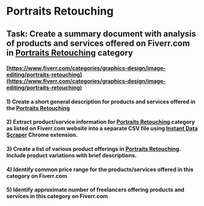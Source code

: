 # Portraits Retouching
## Task: Create a summary document with analysis of products and services offered on Fiverr.com in [Portraits Retouching](https://www.fiverr.com/categories/graphics-design/image-editing/portraits-retouching) category
#### [https://www.fiverr.com/categories/graphics-design/image-editing/portraits-retouching](https://www.fiverr.com/categories/graphics-design/image-editing/portraits-retouching)
#### 1) Create a short general description for products and services offered in the [Portraits Retouching](https://www.fiverr.com/categories/graphics-design/image-editing/portraits-retouching)
#### 2) Extract product/service information for [Portraits Retouching](https://www.fiverr.com/categories/graphics-design/image-editing/portraits-retouching) category as listed on Fiverr.com website into a separate CSV file using [Instant Data Scraper](https://chrome.google.com/webstore/detail/instant-data-scraper/ofaokhiedipichpaobibbnahnkdoiiah) Chrome extension.
#### 3) Create a list of various product offerings in [Portraits Retouching](https://www.fiverr.com/categories/graphics-design/image-editing/portraits-retouching). Include product variations with brief descriptions.
#### 4) Identify common price range for the products/services offered in this category on Fiverr.com
#### 5) Identify approximate number of freelancers offering products and services in this category on Fiverr.com
